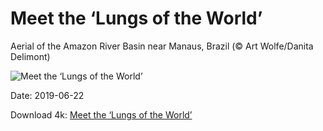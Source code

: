 # Meet the ‘Lungs of the World’

Aerial of the Amazon River Basin near Manaus, Brazil (© Art Wolfe/Danita Delimont)

![Meet the ‘Lungs of the World’](https://bing.com/th?id=OHR.ManausBasin_EN-US4418838752_UHD.jpg&rf=LaDigue_UHD.jpg&pid=hp&w=1024&h=576)

Date: 2019-06-22

Download 4k: [Meet the ‘Lungs of the World’](https://bing.com/th?id=OHR.ManausBasin_EN-US4418838752_UHD.jpg&rf=LaDigue_UHD.jpg&pid=hp&w=3840&h=2160)

